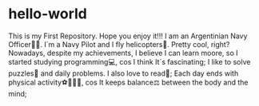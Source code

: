 # hello-world
This is my First Repository. Hope you enjoy it!!!
I am an Argentinian Navy Officer👨‍✈️. I´m a Navy Pilot and I fly helicopters🚁. Pretty cool, right?
Nowadays, despite my achievements, I believe I can learn moore, so I started studying programming💻, cos I think It´s fascinating;
I like to solve puzzles🧩 and daily problems. I also love to read📕;
Each day ends with physical activity⚽🛶🏀🎾, cos It keeps balance⚖ between the body and the mind;
